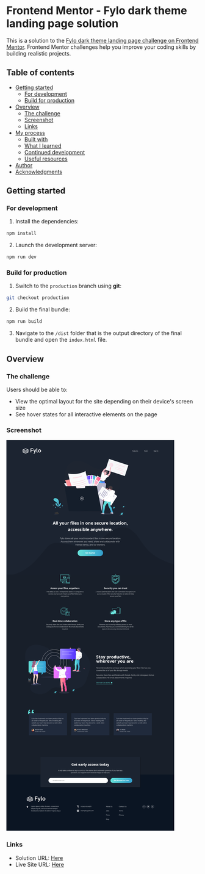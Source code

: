 # Frontend Mentor - Fylo dark theme landing page solution

This is a solution to the [Fylo dark theme landing page challenge on Frontend Mentor](https://www.frontendmentor.io/challenges/fylo-dark-theme-landing-page-5ca5f2d21e82137ec91a50fd). Frontend Mentor challenges help you improve your coding skills by building realistic projects.

## Table of contents

- [Getting started](#getting-started)
  - [For development](#for-development)
  - [Build for production](#build-for-production)
- [Overview](#overview)
  - [The challenge](#the-challenge)
  - [Screenshot](#screenshot)
  - [Links](#links)
- [My process](#my-process)
  - [Built with](#built-with)
  - [What I learned](#what-i-learned)
  - [Continued development](#continued-development)
  - [Useful resources](#useful-resources)
- [Author](#author)
- [Acknowledgments](#acknowledgments)

## Getting started

### For development

1. Install the dependencies:

```bash
npm install
```

2. Launch the development server:

```bash
npm run dev
```

### Build for production

1. Switch to the `production` branch using **git**:

```bash
git checkout production
```

2. Build the final bundle:

```bash
npm run build
```

3. Navigate to the `/dist` folder that is the output directory of the final bundle and open the `index.html` file.

## Overview

### The challenge

Users should be able to:

- View the optimal layout for the site depending on their device's screen size
- See hover states for all interactive elements on the page

### Screenshot

![Screenshot the solution](./screenshot.png)

### Links

- Solution URL: [Here](https://www.frontendmentor.io/solutions/fylo-dark-theme-landing-page-Ago-l-3WET)
- Live Site URL: [Here](https://production--fylo-dark-theme-amazing-tool.netlify.app/)
